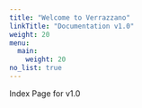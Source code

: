 ```yaml
---
title: "Welcome to Verrazzano"
linkTitle: "Documentation v1.0"
weight: 20
menu:
  main:
    weight: 20
no_list: true
---
```




Index Page for v1.0
